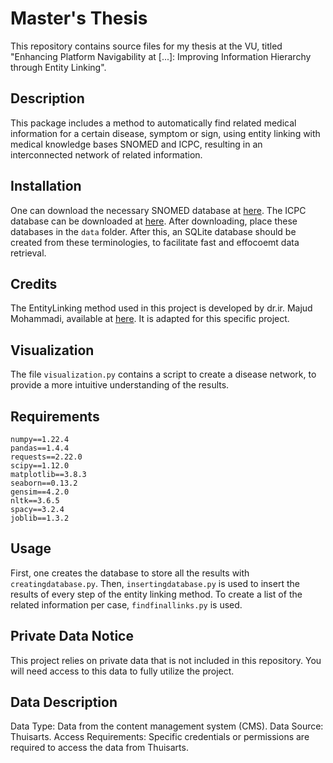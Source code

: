 # Master's Thesis
This repository contains source files for my thesis at the VU, titled "Enhancing Platform Navigability at [...]: Improving Information Hierarchy through Entity Linking".

## Description
This package includes a method to automatically find related medical information for a certain disease, symptom or sign, using entity linking with medical knowledge bases SNOMED and ICPC, resulting in an interconnected network of related information. 

## Installation
One can download the necessary SNOMED database at [here](https://surfdrive.surf.nl/files/index.php/s/jtF1auvFjVIqbT7). The ICPC database can be downloaded at [here](https://www.nhg.org/praktijkvoering/informatisering/nhg-tabellen-voor-in-his/icpc/). After downloading, place these databases in the `data` folder. 
After this, an SQLite database should be created from these terminologies, to facilitate fast and effocoemt data retrieval. 

## Credits
The EntityLinking method used in this project is developed by dr.ir. Majud Mohammadi, available at [here](https://github.com/Majeed7/EntityLinking). It is adapted for this specific project.

## Visualization
The file `visualization.py` contains a script to create a disease network, to provide a more intuitive understanding of the results. 

## Requirements
```
numpy==1.22.4
pandas==1.4.4
requests==2.22.0
scipy==1.12.0
matplotlib==3.8.3
seaborn==0.13.2
gensim==4.2.0
nltk==3.6.5
spacy==3.2.4
joblib==1.3.2
```

## Usage
First, one creates the database to store all the results with `creatingdatabase.py`. Then, `insertingdatabase.py` is used to insert the results of every step of the entity linking method. To create a list of the related information per case, `findfinallinks.py` is used. 

## Private Data Notice
This project relies on private data that is not included in this repository. You will need access to this data to fully utilize the project.

## Data Description
Data Type: Data from the content management system (CMS).
Data Source: Thuisarts.
Access Requirements: Specific credentials or permissions are required to access the data from Thuisarts.